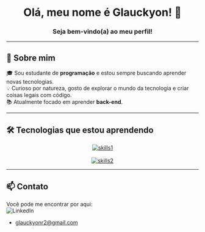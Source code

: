 <h1 align="center">Olá, meu nome é Glauckyon! 👋</h1>

<h3 align="center">
  Seja bem-vindo(a) ao meu perfil!  
</h3>

---

## 🚀 Sobre mim

🎓 Sou estudante de **programação** e estou sempre buscando aprender novas tecnologias.  
💡 Curioso por natureza, gosto de explorar o mundo da tecnologia e criar coisas legais com código.  
📚 Atualmente focado em aprender **back-end**.

---

## 🛠️ Tecnologias que estou aprendendo

<div align="center">
  <a href="https://skillicons.dev">
    <img src="https://skillicons.dev/icons?i=git,github,cs,py,dotnet&theme=light" alt="skills1"/>
  </a>
</div>

<br/>

<div align="center">
  <a href="https://skillicons.dev">
    <img src="https://skillicons.dev/icons?i=html,css,js,vscode,visualstudio,mysql&theme=light" alt="skills2"/>
  </a>
</div>  


---

## 📫 Contato

Você pode me encontrar por aqui:  
![LinkedIn](www.linkedin.com/in/glauckyon-rocha-0b055b277) 
- glauckyonr2@gmail.com
